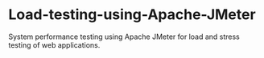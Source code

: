 # Load-testing-using-Apache-JMeter
System performance testing using Apache JMeter for load and stress testing of web applications.
